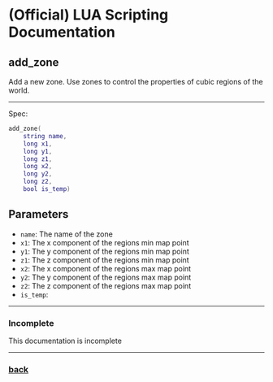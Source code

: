 
# (Official) LUA Scripting Documentation

## add_zone

Add a new zone. Use zones to control the properties of cubic regions of the world.

___

Spec:

```lua
add_zone(
	string name,
	long x1,
	long y1,
	long z1,
	long x2,
	long y2,
	long z2,
	bool is_temp)
```

## Parameters

- `name`: The name of the zone
- `x1`: The x component of the regions min map point
- `y1`: The y component of the regions min map point
- `z1`: The z component of the regions min map point
- `x2`: The x component of the regions max map point
- `y2`: The y component of the regions max map point
- `z2`: The z component of the regions max map point
- `is_temp`: 

___

### Incomplete

This documentation is incomplete

___

### [back](../zones)
